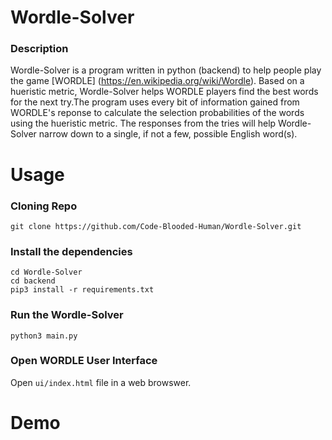 # Wordle-Solver
### Description
Wordle-Solver is a program written in python (backend) to help people play the game [WORDLE] (https://en.wikipedia.org/wiki/Wordle). Based on a hueristic metric, Wordle-Solver helps WORDLE players find the best words for the next try.The program uses every bit of information gained from WORDLE's reponse to calculate the selection probabilities of the words using the hueristic metric. The responses from the tries will help Wordle-Solver narrow down to a single, if not a few, possible English word(s).



# Usage

### Cloning Repo
```
git clone https://github.com/Code-Blooded-Human/Wordle-Solver.git
```

### Install the dependencies
```
cd Wordle-Solver
cd backend
pip3 install -r requirements.txt
```

### Run the Wordle-Solver
```
python3 main.py
```
### Open WORDLE User Interface
Open ``` ui/index.html ``` file in a web browswer.

# Demo


